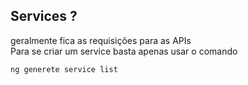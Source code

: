 ## Services ?
geralmente fica as requisições para as APIs <br>
Para se criar um service basta apenas usar o comando <br>
~~~
ng generete service list
~~~